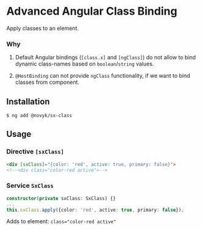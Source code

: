 # Advanced Angular Class Binding

Apply classes to an element.

### Why

1. Default Angular bindings (`[class.x]` and `[ngClass]`) do not allow to bind dynamic class-names based on `boolean`/`string` values.

2. `@HostBinding` can not provide `ngClass` functionality, if we want to bind classes from component.


## Installation

```
$ ng add @novyk/sx-class
```


## Usage

### Directive `[sxClass]`

```html
<div [sxClass]="{color: 'red', active: true, primary: false}">
<!--<div class="color-red active">-->
```

### Service `SxClass`

```typescript
constructor(private sxClass: SxClass) {}
...
this.sxClass.apply({color: 'red', active: true, primary: false});
```

Adds to element: `class="color-red active"`
